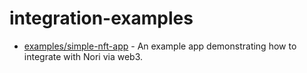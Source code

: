 # integration-examples

- [examples/simple-nft-app](examples/simple-nft-app/README.md) - An example app demonstrating how to integrate with Nori via web3.
